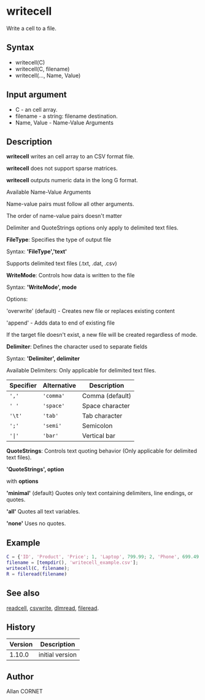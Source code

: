 # writecell

Write a cell to a file.

## Syntax

- writecell(C)
- writecell(C, filename)
- writecell(..., Name, Value)

## Input argument

- C - an cell array.
- filename - a string: filename destination.
- Name, Value - Name-Value Arguments

## Description

  <p><b>writecell</b> writes an cell array to an CSV format file.</p>
  <p><b>writecell</b> does not support sparse matrices.</p>
  <p><b>writecell</b> outputs numeric data in the long G format.</p>
  <p/>
  <p>Available Name-Value Arguments</p>
  <p/>
  <p>Name-value pairs must follow all other arguments.</p>
  <p>The order of name-value pairs doesn't matter</p>
  <p>Delimiter and QuoteStrings options only apply to delimited text files.</p>
  <p/>
  <p><b>FileType</b>: Specifies the type of output file</p>
  <p>Syntax: <b>'FileType','text'</b></p>
  <p>Supports delimited text files (.txt, .dat, .csv)</p>
  <p/>
  <p><b>WriteMode</b>: Controls how data is written to the file</p>
  <p>Syntax: <b>'WriteMode', mode</b></p>
  <p>Options:</p>
  <p>'overwrite' (default) - Creates new file or replaces existing content</p>
  <p>'append' - Adds data to end of existing file</p>
  <p>If the target file doesn't exist, a new file will be created regardless of mode.</p>
  <p/>
  <p><b>Delimiter</b>: Defines the character used to separate fields</p>
  <p>Syntax: <b>'Delimiter', delimiter</b></p>
  <p>Available Delimiters: Only applicable for delimited text files.</p>
  <table>
    <thead>
      <tr>
        <th>Specifier</th>
        <th>Alternative</th>
        <th>Description</th>
      </tr>
    </thead>
    <tbody>
      <tr>
        <td>
          <code>','</code>
        </td>
        <td>
          <code>'comma'</code>
        </td>
        <td>Comma (default)</td>
      </tr>
      <tr>
        <td>
          <code>' '</code>
        </td>
        <td>
          <code>'space'</code>
        </td>
        <td>Space character</td>
      </tr>
      <tr>
        <td>
          <code>'\t'</code>
        </td>
        <td>
          <code>'tab'</code>
        </td>
        <td>Tab character</td>
      </tr>
      <tr>
        <td>
          <code>';'</code>
        </td>
        <td>
          <code>'semi'</code>
        </td>
        <td>Semicolon</td>
      </tr>
      <tr>
        <td>
          <code>'|'</code>
        </td>
        <td>
          <code>'bar'</code>
        </td>
        <td>Vertical bar</td>
      </tr>
    </tbody>
  </table>
  <p/>
  <p><b>QuoteStrings</b>: Controls text quoting behavior (Only applicable for delimited text files).</p>
  <p>
    <b>'QuoteStrings', option</b>
  </p>
  <p>with <b>options</b></p>
  <p><b>'minimal'</b> (default) Quotes only text containing delimiters, line endings, or quotes.</p>
  <p><b>'all'</b> Quotes all text variables.</p>
  <p><b>'none'</b> Uses no quotes.</p>

## Example

```matlab
C = {'ID', 'Product', 'Price'; 1, 'Laptop', 799.99; 2, 'Phone', 699.49; 3, 'Tablet', 499.00};
filename = [tempdir(), 'writecell_example.csv'];
writecell(C, filename);
R = fileread(filename)
```

## See also

[readcell](readcell.md), [csvwrite](csvwrite.md), [dlmread](dlmread.md), [fileread](../stream_manager/fileread.md).

## History

| Version | Description     |
| ------- | --------------- |
| 1.10.0  | initial version |

## Author

Allan CORNET
